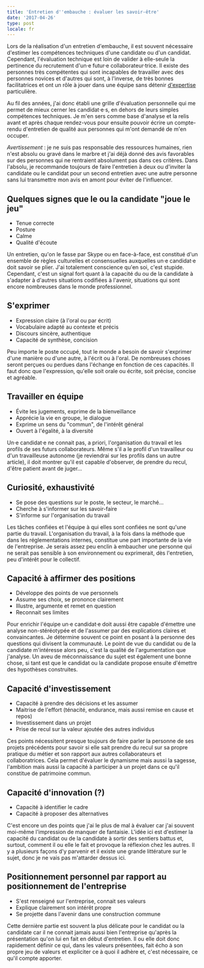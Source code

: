 ```yaml
---
title: 'Entretien d''embauche : évaluer les savoir-être'
date: '2017-04-26'
type: post
locale: fr
---
```


Lors de la réalisation d'un entretien d'embauche, il est souvent nécessaire d'estimer les compétences techniques d'une candidate ou d'un candidat. Cependant, l'évaluation technique est loin de valider à elle-seule la pertinence du recrutement d'un·e futur·e collaborateur·trice. Il existe des personnes très compétentes qui sont incapables de travailler avec des personnes novices et d'autres qui sont, à l'inverse, de très bonnes facilitatrices et ont un rôle à jouer dans une équipe sans détenir [d'expertise](/2015/09/expert-ou-pas/ "Expert ou pas ?") particulière.

Au fil des années, j'ai donc établi une grille d'évaluation personnelle qui me permet de mieux cerner les candidat·e·s, en dehors de leurs simples compétences techniques. Je m'en sers comme base d'analyse et la relis avant et après chaque rendez-vous pour ensuite pouvoir écrire un compte-rendu d'entretien de qualité aux personnes qui m'ont demandé de m'en occuper.

_Avertissement_ : je ne suis pas responsable des ressources humaines, rien n'est absolu ou gravé dans le marbre et j'ai déjà donné des avis favorables sur des personnes qui ne rentraient absolument pas dans ces critères. Dans l'absolu, je recommande toujours de faire l'entretien à deux ou d'inviter la candidate ou le candidat pour un second entretien avec une autre personne sans lui transmettre mon avis en amont pour éviter de l'influencer.

<!-- more -->

## Quelques signes que le ou la candidate "joue le jeu"

* Tenue correcte
* Posture
* Calme
* Qualité d'écoute

Un entretien, qu'on le fasse par Skype ou en face-à-face, est constitué d'un ensemble de règles culturelles et consensuelles auxquelles un·e candidat·e doit savoir se plier. J'ai totalement conscience qu'en soi, c'est stupide. Cependant, c'est un signal fort quant à la capacité du ou de la candidate à s'adapter à d'autres situations codifiées à l'avenir, situations qui sont encore nombreuses dans le monde professionnel.

## S'exprimer

* Expression claire (à l'oral ou par écrit)
* Vocabulaire adapté au contexte et précis
* Discours sincère, authentique
* Capacité de synthèse, concision

Peu importe le poste occupé, tout le monde a besoin de savoir s'exprimer d'une manière ou d'une autre, à l'écrit ou à l'oral. De nombreuses choses seront perçues ou perdues dans l'échange en fonction de ces capacités. Il faut donc que l'expression, qu'elle soit orale ou écrite, soit précise, concise et agréable.

## Travailler en équipe

* Évite les jugements, exprime de la bienveillance
* Apprécie la vie en groupe, le dialogue
* Exprime un sens du "commun", de l'intérêt général
* Ouvert à l'égalité, à la diversité

Un·e candidat·e ne connait pas, <span lang="la">a priori</span>, l'organisation du travail et les profils de ses futurs collaborateurs. Même s'il a le profil d'un travailleur ou d'un travailleuse autonome (je reviendrai sur les profils dans un autre article), il doit montrer qu'il est capable d'observer, de prendre du recul, d'être patient avant de juger…

## Curiosité, exhaustivité

* Se pose des questions sur le poste, le secteur, le marché…
* Cherche à s'informer sur les savoir-faire
* S'informe sur l'organisation du travail

Les tâches confiées et l'équipe à qui elles sont confiées ne sont qu'une partie du travail. L'organisation du travail, à la fois dans la méthode que dans les réglementations internes, constitue une part importante de la vie de l'entreprise. Je serais assez peu enclin à embaucher une personne qui ne serait pas sensible à son environnement ou exprimerait, dès l'entretien, peu d'intérêt pour le collectif.

## Capacité à affirmer des positions

* Développe des points de vue personnels
* Assume ses choix, se prononce clairement
* Illustre, argumente et remet en question
* Reconnait ses limites

Pour enrichir l'équipe un·e candidat·e doit aussi être capable d'émettre une analyse non-stéréotypée et de l'assumer par des explications claires et convaincantes. Je détermine souvent ce point en posant à la personne des questions qui divisent la communauté. Le point de vue du candidat ou de la candidate m'intéresse alors peu, c'est la qualité de l'argumentation que j'analyse. Un aveu de méconnaissance du sujet est également une bonne chose, si tant est que le candidat ou la candidate propose ensuite d'émettre des hypothèses construites.

## Capacité d'investissement

* Capacité à prendre des décisions et les assumer
* Maitrise de l'effort (ténacité, endurance, mais aussi remise en cause et repos)
* Investissement dans un projet
* Prise de recul sur la valeur ajoutée des autres individus

Ces points nécessitent presque toujours de faire parler la personne de ses projets précédents pour savoir si elle sait prendre du recul sur sa propre pratique du métier et son rapport aux autres collaborateurs et collaboratrices. Cela permet d'évaluer le dynamisme mais aussi la sagesse, l'ambition mais aussi la capacité à participer à un projet dans ce qu'il constitue de patrimoine commun.

## Capacité d'innovation (?)

* Capacité à identifier le cadre
* Capacité à proposer des alternatives

C'est encore un des points que j'ai le plus de mal à évaluer car j'ai souvent moi-même l'impression de manquer de fantaisie. L'idée ici est d'estimer la capacité du candidat ou de la candidate à sortir des sentiers battus et, surtout, comment il ou elle le fait et provoque la réflexion chez les autres. Il y a plusieurs façons d'y parvenir et il existe une grande littérature sur le sujet, donc je ne vais pas m'attarder dessus ici.

## Positionnement personnel par rapport au positionnement de l'entreprise

* S'est renseigné sur l'entreprise, connait ses valeurs
* Explique clairement son intérêt propre
* Se projette dans l'avenir dans une construction commune

Cette dernière partie est souvent la plus délicate pour le candidat ou la candidate car il ne connait jamais aussi bien l'entreprise qu'après la présentation qu'on lui en fait en début d'entretien. Il ou elle doit donc rapidement définir ce qui, dans les valeurs présentées, fait écho à son propre jeu de valeurs et expliciter ce à quoi il adhère et, c'est nécessaire, ce qu'il compte apporter.

